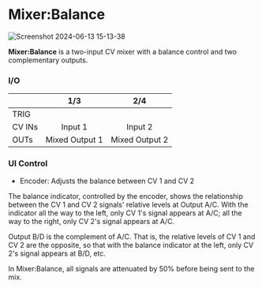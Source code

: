 # Mixer:Balance

![Screenshot 2024-06-13 15-13-38](https://github.com/djphazer/O_C-Phazerville/assets/109086194/d22fd6ef-0bff-4398-ac00-e75c26a79de7)

**Mixer:Balance** is a two-input CV mixer with a balance control and two complementary outputs.

### I/O

|        | 1/3 | 2/4 |
| ------ | :-: | :-: |
| TRIG   |     |     |
| CV INs | Input 1 | Input 2 |
| OUTs   | Mixed Output 1 | Mixed Output 2 |

### UI Control
* Encoder: Adjusts the balance between CV 1 and CV 2

The balance indicator, controlled by the encoder, shows the relationship between the CV 1 and CV 2 signals' relative levels at Output A/C. With the indicator all the way to the left, only CV 1's signal appears at A/C; all the way to the right, only CV 2's signal appears at A/C.

Output B/D is the complement of A/C. That is, the relative levels of CV 1 and CV 2 are the opposite, so that with the balance indicator at the left, only CV 2's signal appears at B/D, etc.

In Mixer:Balance, all signals are attenuated by 50% before being sent to the mix.

